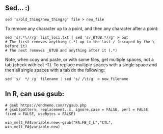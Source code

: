 ## Sed... :) 
```
sed 's/old_thing/new_thing/g' file > new_file
```

To remove any character up to a point, and then any character after a point:
```
sed 's/.*\///g' list_loci.txt | sed 's/_BTUB.*//g' > out
# The first removes anything (.*) up to the last / (escaped by the \ before it)
# The next removes _BTUB and anything after it (.*)
```

Note, when copy and paste, or with some files, get multiple spaces, not a tab (check with cat -T). To replace multiple spaces with a single space and then all single spaces with a tab do the following: 

```
sed 's/  */ /g' filename | sed 's/ /\t/g' > new_filename
```


## In R, can use gsub: 
```
# gsub https://endmemo.com/r/gsub.php
# gsub(pattern, replacement, x, ignore.case = FALSE, perl = FALSE, fixed = FALSE, useBytes = FALSE)

win_melt_FA$variable.new<-gsub("FA.FB_C_L","CTL", win_melt_FA$variable.new)
```

